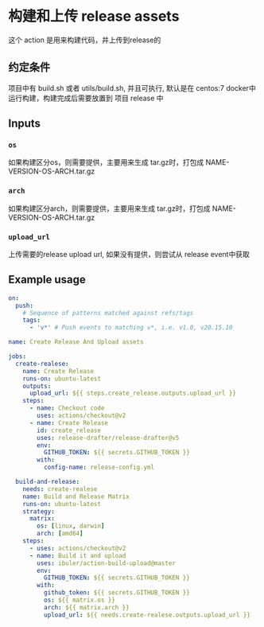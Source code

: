 # 构建和上传 release assets

这个 action 是用来构建代码，并上传到release的

## 约定条件

项目中有 build.sh 或者 utils/build.sh, 并且可执行, 默认是在 centos:7 docker中运行构建，构建完成后需要放置到 项目 release 中

## Inputs

### `os`

如果构建区分os，则需要提供，主要用来生成 tar.gz时，打包成 NAME-VERSION-OS-ARCH.tar.gz


### `arch`

如果构建区分arch，则需要提供，主要用来生成 tar.gz时，打包成 NAME-VERSION-OS-ARCH.tar.gz


### `upload_url`

上传需要的release upload url, 如果没有提供，则尝试从 release event中获取

## Example usage

```yaml
on:
  push:
    # Sequence of patterns matched against refs/tags
    tags:
      - 'v*' # Push events to matching v*, i.e. v1.0, v20.15.10

name: Create Release And Upload assets

jobs:
  create-realese:
    name: Create Release
    runs-on: ubuntu-latest
    outputs:
      upload_url: ${{ steps.create_release.outputs.upload_url }}
    steps:
      - name: Checkout code
        uses: actions/checkout@v2
      - name: Create Release
        id: create_release
        uses: release-drafter/release-drafter@v5
        env:
          GITHUB_TOKEN: ${{ secrets.GITHUB_TOKEN }}
        with:
          config-name: release-config.yml

  build-and-release:
    needs: create-realese
    name: Build and Release Matrix
    runs-on: ubuntu-latest
    strategy:
      matrix:
        os: [linux, darwin]
        arch: [amd64]
    steps:
      - uses: actions/checkout@v2
      - name: Build it and upload
        uses: ibuler/action-build-upload@master
        env:
          GITHUB_TOKEN: ${{ secrets.GITHUB_TOKEN }}
        with:
          github_token: ${{ secrets.GITHUB_TOKEN }}
          os: ${{ matrix.os }}
          arch: ${{ matrix.arch }}
          upload_url: ${{ needs.create-realese.outputs.upload_url }}

```

